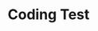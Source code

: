 ---
layout: grid
title: Coding Test
description: >
    Posts in Coding Test category
slug: CodingTest
permalink: codingtest
---